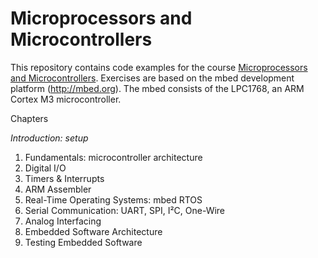 # Microprocessors and Microcontrollers
This repository contains code examples for the course [Microprocessors and Microcontrollers](https://onderwijsaanbod.kuleuven.be/2015/syllabi/n/B3120NN.htm#activetab=doelstellingen_idm6094512). Exercises are based on the mbed development platform (http://mbed.org). The mbed consists of the LPC1768, an ARM Cortex M3 microcontroller.

Chapters

*Introduction: setup*
1. Fundamentals: microcontroller architecture
2. Digital I/O
3. Timers & Interrupts
4. ARM Assembler
5. Real-Time Operating Systems: mbed RTOS
6. Serial Communication: UART, SPI, I²C, One-Wire
7. Analog Interfacing
8. Embedded Software Architecture
9. Testing Embedded Software
